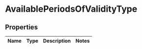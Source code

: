 
# AvailablePeriodsOfValidityType

## Properties
Name | Type | Description | Notes
------------ | ------------- | ------------- | -------------




